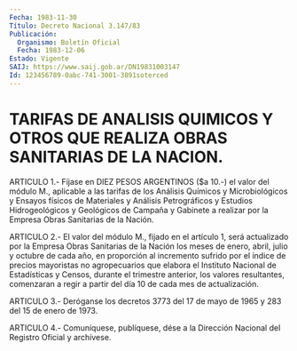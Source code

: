 ```yaml
---
Fecha: 1983-11-30
Título: Decreto Nacional 3.147/83
Publicación:
  Organismo: Boletín Oficial
  Fecha: 1983-12-06
Estado: Vigente
SAIJ: https://www.saij.gob.ar/DN19831003147
Id: 123456789-0abc-741-3001-3891soterced
---
```

# TARIFAS DE ANALISIS QUIMICOS Y OTROS QUE REALIZA OBRAS SANITARIAS DE LA NACION.

<a id="1"></a>
ARTICULO  1.-  Fíjase  en  DIEZ PESOS ARGENTINOS ($a 10.-) el valor del módulo M., aplicable a las  tarifas  de los Análisis Químicos y Microbiológicos  y  Ensayos  físicos  de  Materiales    y  Análisis Petrográficos y Estudios Hidrogeológicos y Geológicos de  Campaña y Gabinete  a  realizar por la Empresa Obras Sanitarias de la Nación.

<a id="2"></a>
ARTICULO  2.- El valor del módulo M., fijado en el artículo 1, será actualizado  por la Empresa Obras Sanitarias de la Nación los meses de enero, abril,  julio  y  octubre  de  cada año, en proporción al incremento  sufrido  por  el  índice  de  precios    mayoristas  no agropecuarios  que elabora el Instituto Nacional de Estadísticas  y Censos, durante  el  trimestre  anterior,  los valores resultantes, comenzaran a regir a partir del día 10 de cada mes de actualización.

<a id="3"></a>
ARTICULO  3.-  Deróganse los decretos 3773 del 17 de mayo de 1965 y 283 del 15 de enero de 1973.

<a id="4"></a>
ARTICULO  4.- Comuníquese, publíquese, dése a la Dirección Nacional del Registro Oficial y archívese.